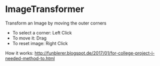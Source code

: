 # ImageTransformer
Transform an Image by moving the outer corners

- To select a corner: Left Click
- To move it: Drag
- To reset image: Right Click

How it works: http://funblerer.blogspot.de/2017/01/for-college-project-i-needed-method-to.html